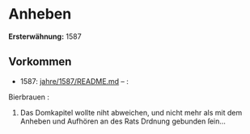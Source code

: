 # Anheben

**Ersterwähnung:** 1587

## Vorkommen
- 1587: [jahre/1587/README.md](../jahre/1587/README.md) – :

Bierbrauen :

1) Das Domkapitel wollte niht abweichen, und nicht
mehr als mit dem Anheben und Aufhören an des Rats
Drdnung gebunden ſein...
